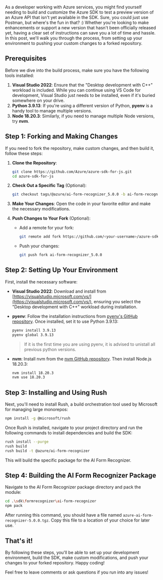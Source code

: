 As a developer working with Azure services, you might find yourself needing to build and customize the Azure SDK to test a preview version of an Azure API that isn't yet available in the SDK. Sure, you could just use Postman, but where's the fun in that? :) Whether you're looking to make enhancements or support a new version that hasn't been officially released yet, having a clear set of instructions can save you a lot of time and hassle. In this post, we'll walk you through the process, from setting up your environment to pushing your custom changes to a forked repository.

## Prerequisites

Before we dive into the build process, make sure you have the following tools installed:

1. **Visual Studio 2022**: Ensure that the "Desktop development with C++" workload is included. While you can continue using VS Code for development, Visual Studio just needs to be installed, even if it's buried somewhere on your drive.
2. **Python 3.9.13**: If you're using a different version of Python, **pyenv** is a handy tool to manage multiple versions.
3. **Node 18.20.3**: Similarly, if you need to manage multiple Node versions, try **nvm**. 

## Step 1: Forking and Making Changes

If you need to fork the repository, make custom changes, and then build it, follow these steps:

1. **Clone the Repository**:
   ```sh
   git clone https://github.com/Azure/azure-sdk-for-js.git
   cd azure-sdk-for-js
   ```

2. **Check Out a Specific Tag** (Optional):
   ```sh
   git checkout tags/@azure/ai-form-recognizer_5.0.0 -b ai-form-recognizer_5.0.0
   ```

3. **Make Your Changes**: Open the code in your favorite editor and make the necessary modifications.

4. **Push Changes to Your Fork** (Optional):
   - Add a remote for your fork:
     ```sh
     git remote add fork https://github.com/<your-username>/azure-sdk-for-js.git
     ```
   - Push your changes:
     ```sh
     git push fork ai-form-recognizer_5.0.0
     ```
	 
## Step 2: Setting Up Your Environment

First, install the necessary software:

- **Visual Studio 2022**: Download and install from [https://visualstudio.microsoft.com/vs/](https://visualstudio.microsoft.com/vs/), ensuring you select the "Desktop development with C++" workload during installation. 
- **pyenv**: Follow the installation instructions from [pyenv's GitHub repository](https://github.com/pyenv/pyenv). Once installed, set it to use Python 3.9.13:
  ```sh
  pyenv install 3.9.13
  pyenv global 3.9.13
  ```
  <blockquote>If it is the first time you are using pyenv, it is advised to unistall all previous python versions.</blockquote>
  
- **nvm**: Install nvm from the [nvm GitHub repository](https://github.com/nvm-sh/nvm). Then install Node.js 18.20.3:
  ```sh
  nvm install 18.20.3
  nvm use 18.20.3
  ```

## Step 3: Installing and Using Rush

Next, you'll need to install Rush, a build orchestration tool used by Microsoft for managing large monorepos:

```sh
npm install -g @microsoft/rush
```

Once Rush is installed, navigate to your project directory and run the following commands to install dependencies and build the SDK:

```sh
rush install --purge
rush build
rush build -t @azure/ai-form-recognizer
```

This will build the specific package for the AI Form Recognizer.

## Step 4: Building the AI Form Recognizer Package

Navigate to the AI Form Recognizer package directory and pack the module:

```sh
cd .\sdk\formrecognizer\ai-form-recognizer
npm pack
```

After running this command, you should have a file named `azure-ai-form-recognizer-5.0.0.tgz`. Copy this file to a location of your choice for later use.
`

## That's it!

By following these steps, you'll be able to set up your development environment, build the SDK, make custom modifications, and push your changes to your forked repository. Happy coding!

Feel free to leave comments or ask questions if you run into any issues!
